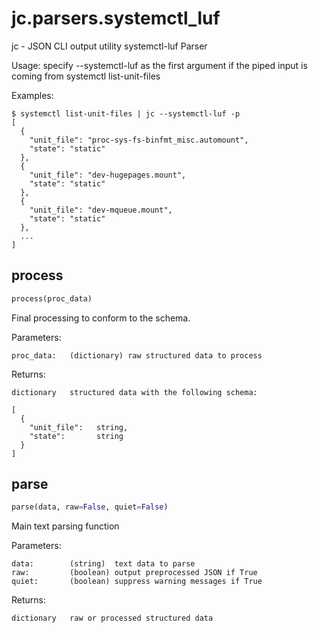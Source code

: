 # jc.parsers.systemctl_luf
jc - JSON CLI output utility systemctl-luf Parser

Usage:
    specify --systemctl-luf as the first argument if the piped input is coming from systemctl list-unit-files

Examples:

    $ systemctl list-unit-files | jc --systemctl-luf -p
    [
      {
        "unit_file": "proc-sys-fs-binfmt_misc.automount",
        "state": "static"
      },
      {
        "unit_file": "dev-hugepages.mount",
        "state": "static"
      },
      {
        "unit_file": "dev-mqueue.mount",
        "state": "static"
      },
      ...
    ]

## process
```python
process(proc_data)
```

Final processing to conform to the schema.

Parameters:

    proc_data:   (dictionary) raw structured data to process

Returns:

    dictionary   structured data with the following schema:

    [
      {
        "unit_file":   string,
        "state":       string
      }
    ]

## parse
```python
parse(data, raw=False, quiet=False)
```

Main text parsing function

Parameters:

    data:        (string)  text data to parse
    raw:         (boolean) output preprocessed JSON if True
    quiet:       (boolean) suppress warning messages if True

Returns:

    dictionary   raw or processed structured data

